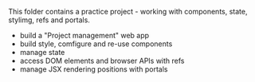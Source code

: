 This folder contains a practice project - working with components, state, stylimg, refs and portals.

- build a "Project management" web app
- build style, comfigure and re-use components
- manage state
- access DOM elements and browser APIs with refs
- manage JSX rendering positions with portals
